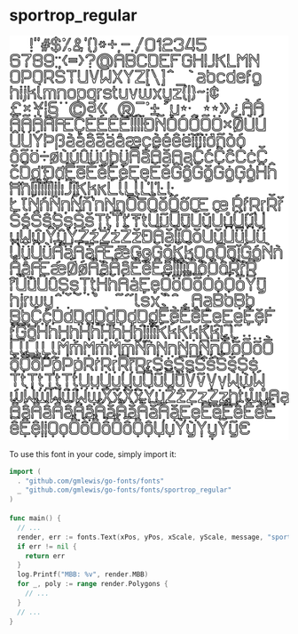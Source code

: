 # sportrop_regular

![sportrop_regular](sportrop_regular.png)

To use this font in your code, simply import it:

```go
import (
  . "github.com/gmlewis/go-fonts/fonts"
  _ "github.com/gmlewis/go-fonts/fonts/sportrop_regular"
)

func main() {
  // ...
  render, err := fonts.Text(xPos, yPos, xScale, yScale, message, "sportrop_regular", Center)
  if err != nil {
    return err
  }
  log.Printf("MBB: %v", render.MBB)
  for _, poly := range render.Polygons {
    // ...
  }
  // ...
}
```
